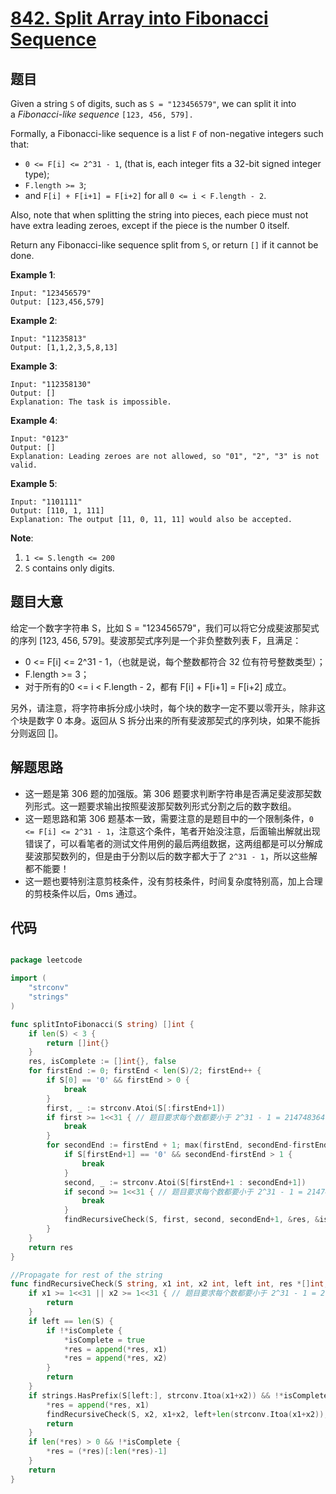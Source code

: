 # [842. Split Array into Fibonacci Sequence](https://leetcode.com/problems/split-array-into-fibonacci-sequence/)


## 题目

Given a string `S` of digits, such as `S = "123456579"`, we can split it into a *Fibonacci-like sequence* `[123, 456, 579].`

Formally, a Fibonacci-like sequence is a list `F` of non-negative integers such that:

- `0 <= F[i] <= 2^31 - 1`, (that is, each integer fits a 32-bit signed integer type);
- `F.length >= 3`;
- and `F[i] + F[i+1] = F[i+2]` for all `0 <= i < F.length - 2`.

Also, note that when splitting the string into pieces, each piece must not have extra leading zeroes, except if the piece is the number 0 itself.

Return any Fibonacci-like sequence split from `S`, or return `[]` if it cannot be done.

**Example 1**:

    Input: "123456579"
    Output: [123,456,579]

**Example 2**:

    Input: "11235813"
    Output: [1,1,2,3,5,8,13]

**Example 3**:

    Input: "112358130"
    Output: []
    Explanation: The task is impossible.

**Example 4**:

    Input: "0123"
    Output: []
    Explanation: Leading zeroes are not allowed, so "01", "2", "3" is not valid.

**Example 5**:

    Input: "1101111"
    Output: [110, 1, 111]
    Explanation: The output [11, 0, 11, 11] would also be accepted.

**Note**:

1. `1 <= S.length <= 200`
2. `S` contains only digits.


## 题目大意

给定一个数字字符串 S，比如 S = "123456579"，我们可以将它分成斐波那契式的序列 [123, 456, 579]。斐波那契式序列是一个非负整数列表 F，且满足：

- 0 <= F[i] <= 2^31 - 1，（也就是说，每个整数都符合 32 位有符号整数类型）；
- F.length >= 3；
- 对于所有的0 <= i < F.length - 2，都有 F[i] + F[i+1] = F[i+2] 成立。

另外，请注意，将字符串拆分成小块时，每个块的数字一定不要以零开头，除非这个块是数字 0 本身。返回从 S 拆分出来的所有斐波那契式的序列块，如果不能拆分则返回 []。



## 解题思路


- 这一题是第 306 题的加强版。第 306 题要求判断字符串是否满足斐波那契数列形式。这一题要求输出按照斐波那契数列形式分割之后的数字数组。
- 这一题思路和第 306 题基本一致，需要注意的是题目中的一个限制条件，`0 <= F[i] <= 2^31 - 1`，注意这个条件，笔者开始没注意，后面输出解就出现错误了，可以看笔者的测试文件用例的最后两组数据，这两组都是可以分解成斐波那契数列的，但是由于分割以后的数字都大于了 `2^31 - 1`，所以这些解都不能要！
- 这一题也要特别注意剪枝条件，没有剪枝条件，时间复杂度特别高，加上合理的剪枝条件以后，0ms 通过。



## 代码

```go

package leetcode

import (
	"strconv"
	"strings"
)

func splitIntoFibonacci(S string) []int {
	if len(S) < 3 {
		return []int{}
	}
	res, isComplete := []int{}, false
	for firstEnd := 0; firstEnd < len(S)/2; firstEnd++ {
		if S[0] == '0' && firstEnd > 0 {
			break
		}
		first, _ := strconv.Atoi(S[:firstEnd+1])
		if first >= 1<<31 { // 题目要求每个数都要小于 2^31 - 1 = 2147483647，此处剪枝很关键！
			break
		}
		for secondEnd := firstEnd + 1; max(firstEnd, secondEnd-firstEnd) <= len(S)-secondEnd; secondEnd++ {
			if S[firstEnd+1] == '0' && secondEnd-firstEnd > 1 {
				break
			}
			second, _ := strconv.Atoi(S[firstEnd+1 : secondEnd+1])
			if second >= 1<<31 { // 题目要求每个数都要小于 2^31 - 1 = 2147483647，此处剪枝很关键！
				break
			}
			findRecursiveCheck(S, first, second, secondEnd+1, &res, &isComplete)
		}
	}
	return res
}

//Propagate for rest of the string
func findRecursiveCheck(S string, x1 int, x2 int, left int, res *[]int, isComplete *bool) {
	if x1 >= 1<<31 || x2 >= 1<<31 { // 题目要求每个数都要小于 2^31 - 1 = 2147483647，此处剪枝很关键！
		return
	}
	if left == len(S) {
		if !*isComplete {
			*isComplete = true
			*res = append(*res, x1)
			*res = append(*res, x2)
		}
		return
	}
	if strings.HasPrefix(S[left:], strconv.Itoa(x1+x2)) && !*isComplete {
		*res = append(*res, x1)
		findRecursiveCheck(S, x2, x1+x2, left+len(strconv.Itoa(x1+x2)), res, isComplete)
		return
	}
	if len(*res) > 0 && !*isComplete {
		*res = (*res)[:len(*res)-1]
	}
	return
}

```